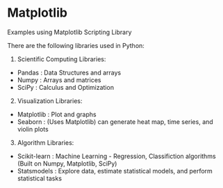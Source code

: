 # Matplotlib
 Examples using Matplotlib Scripting Library

There are the following libraries used in Python:

1. Scientific Computing Libraries:
- Pandas : Data Structures and arrays
- Numpy : Arrays and matrices
- SciPy : Calculus and Optimization

2. Visualization Libraries:
- Matplotlib : Plot and graphs
- Seaborn : (Uses Matplotlib) can generate heat map, time series, and violin plots

3. Algorithm Libraries:
- Scikit-learn : Machine Learning - Regression, Classifiction algorithms (Built on Numpy, Matplotlib, SciPy)
- Statsmodels : Explore data, estimate statistical models, and perform statistical tasks